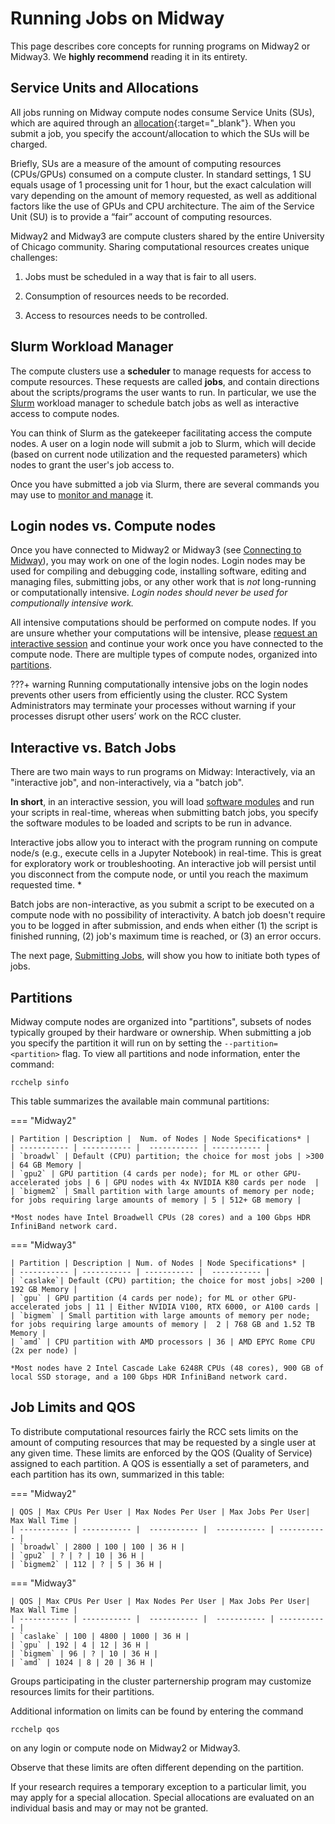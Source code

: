 # Running Jobs on Midway

This page describes core concepts for running programs on
Midway2 or Midway3. We **highly recommend** reading it in its entirety. 

## Service Units and Allocations  
All jobs running on Midway compute nodes consume
Service Units (SUs), which are aquired through an [allocation](https://rcc.uchicago.edu/accounts-allocations/request-allocation){:target="_blank"}. When you submit a job, you specify the account/allocation to which the SUs will be charged.

Briefly, SUs are a measure of the amount of computing resources (CPUs/GPUs) consumed on a compute cluster. In standard settings, 1 SU equals usage of 1 processing unit for 1 hour, but the exact calculation will vary depending on the amount of memory requested, as well as additional factors like the use of GPUs and CPU architecture. The aim of the Service Unit (SU) is to provide a “fair” account of computing resources. 

Midway2 and Midway3 are compute clusters shared by the entire University of Chicago community. Sharing computational resources creates unique challenges:

1. Jobs must be scheduled in a way that is fair to all users.

2. Consumption of resources needs to be recorded.

3. Access to resources needs to be controlled.

## Slurm Workload Manager

The compute clusters use a **scheduler** to manage requests for
access to compute resources. These requests are called **jobs**, and contain directions about the scripts/programs the user wants to run. In
particular, we use the [Slurm](http://slurm.schedmd.com) workload manager to schedule batch jobs as
well as interactive access to compute nodes.  

You can think of Slurm as the gatekeeper facilitating access the compute nodes. A user on a login node will submit a job to Slurm, which will decide (based on current node utilization and the requested parameters) which nodes to grant the user's job access to.  

Once you have submitted a job via Slurm, there are several commands you may use to [monitor and manage](midway_job_management.md) it.

## Login nodes vs. Compute nodes

Once you have connected to Midway2 or Midway3 (see [Connecting to Midway](midway_connecting.md)), you may work on one of the login nodes. Login nodes may be used for compiling and debugging code, installing software, editing and managing files, submitting jobs, or any other work that is *not* long-running or computationally intensive. *Login nodes should never be used for computionally intensive work.*

All intensive computations should be performed on compute nodes. If you are unsure whether your computations will be intensive, please [request an interactive session](midway_submitting_jobs.md#interactive-jobs) and continue your work once you have connected to the compute node. There are multiple types of compute nodes, organized into [partitions](#partitions).

???+ warning
    Running computationally intensive jobs on the login nodes prevents other users from efficiently using the cluster. RCC System Administrators may terminate your processes without warning if your processes disrupt other users’ work on the RCC cluster.  

## Interactive vs. Batch Jobs  
There are two main ways to run programs on Midway: Interactively, via an "interactive job", and non-interactively, via a "batch job".  

**In short**, in an interactive session, you will load [software modules](/midway23/software/midway_software_overview) and run your scripts in real-time, whereas when submitting batch jobs, you specify the software modules to be loaded and scripts to be run in advance.

Interactive jobs allow you to interact with the program running on compute node/s (e.g., execute cells in a Jupyter Notebook) in real-time. This is great for exploratory work or troubleshooting. An interactive job will persist until you disconnect from the compute node, or until you reach the maximum requested time. *

Batch jobs are non-interactive, as you submit a script to be executed on a compute node with no possibility of interactivity. A batch job doesn't require you to be logged in after submission, and ends when either (1) the script is finished running, (2) job's maximum time is reached, or (3) an error occurs.  

The next page, [Submitting Jobs](midway_submitting_jobs.md), will show you how to initiate both types of jobs.

## Partitions
Midway compute nodes are organized into "partitions", subsets of nodes typically grouped by their hardware or ownership. When submitting a job you specify the partition it will run on by setting the `--partition=<partition>` flag. To view all partitions and node information, enter the command:
```
rcchelp sinfo
```  

This table summarizes the available main communal partitions: 

=== "Midway2"

    | Partition | Description |  Num. of Nodes | Node Specifications* |  
    | ----------- | ----------- |  ----------- | ----------- |
    | `broadwl` | Default (CPU) partition; the choice for most jobs | >300 | 64 GB Memory |
    | `gpu2` | GPU partition (4 cards per node); for ML or other GPU-accelerated jobs | 6 | GPU nodes with 4x NVIDIA K80 cards per node  | 
    | `bigmem2` | Small partition with large amounts of memory per node; for jobs requiring large amounts of memory | 5 | 512+ GB memory |

    *Most nodes have Intel Broadwell CPUs (28 cores) and a 100 Gbps HDR InfiniBand network card. 

=== "Midway3"

    | Partition | Description | Num. of Nodes | Node Specifications* |  
    | ----------- | ----------- | ----------- |  ----------- |  
    | `caslake`| Default (CPU) partition; the choice for most jobs| >200 | 192 GB Memory |
    | `gpu` | GPU partition (4 cards per node); for ML or other GPU-accelerated jobs | 11 | Either NVIDIA V100, RTX 6000, or A100 cards | 
    | `bigmem` | Small partition with large amounts of memory per node; for jobs requiring large amounts of memory |  2 | 768 GB and 1.52 TB Memory | 
    | `amd` | CPU partition with AMD processors | 36 | AMD EPYC Rome CPU (2x per node) | 

    *Most nodes have 2 Intel Cascade Lake 6248R CPUs (48 cores), 900 GB of local SSD storage, and a 100 Gbps HDR InfiniBand network card.

## Job Limits and QOS
To distribute computational resources fairly the RCC sets limits on the amount of computing resources that may be requested by a single user at any given time. These limits are enforced by the QOS (Quality of Service) assigned to each partition. A QOS is essentially a set of parameters, and each partition has its own, summarized in this table:

=== "Midway2"

    | QOS | Max CPUs Per User | Max Nodes Per User | Max Jobs Per User|  Max Wall Time | 
    | ----------- | ----------- |  ----------- |  ----------- | ----------- |
    | `broadwl` | 2800 | 100 | 100 | 36 H |
    | `gpu2` | ? | ? | 10 | 36 H | 
    | `bigmem2` | 112 | ? | 5 | 36 H |

=== "Midway3"

    | QOS | Max CPUs Per User | Max Nodes Per User | Max Jobs Per User|  Max Wall Time | 
    | ----------- | ----------- |  ----------- |  ----------- | ----------- |
    | `caslake` | 100 | 4800 | 1000 | 36 H |
    | `gpu` | 192 | 4 | 12 | 36 H | 
    | `bigmem` | 96 | ? | 10 | 36 H |
    | `amd` | 1024 | 8 | 20 | 36 H |

Groups participating in the cluster parternership program may customize resources limits for their partitions.

Additional information on limits can be found by entering the command 
```
rcchelp qos
``` 
on any login or compute node on Midway2 or Midway3.

Observe that these limits are often different depending on the partition.

If your research requires a temporary exception to a particular limit, you may apply for a special allocation. Special allocations are evaluated on an individual basis and may or may not be granted.
